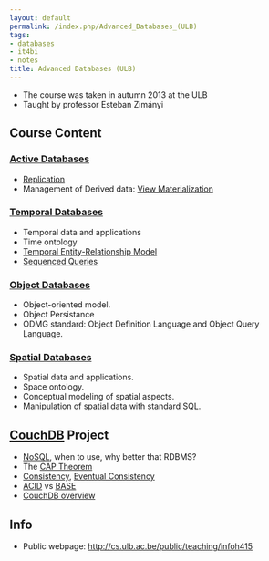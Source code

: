 ```yaml
---
layout: default
permalink: /index.php/Advanced_Databases_(ULB)
tags:
- databases
- it4bi
- notes
title: Advanced Databases (ULB)
---
```

- The course was taken in autumn 2013 at the ULB
- Taught by professor Esteban Zimányi


## Course Content
### [Active Databases](Active_Databases)
- [Replication](Replication)
- Management of Derived data: [View Materialization](View_Materialization)


### [Temporal Databases](Temporal_Databases)
- Temporal data and applications
- Time ontology
- [Temporal Entity-Relationship Model](Temporal_Entity-Relationship_Model)
- [Sequenced Queries](Sequenced_Queries)


### [Object Databases](Object_Databases)
- Object-oriented model. 
- Object Persistance
- ODMG standard: Object Definition Language and Object Query Language.


### [Spatial Databases](Spatial_Databases)
- Spatial data and applications. 
- Space ontology. 
- Conceptual modeling of spatial aspects. 
- Manipulation of spatial data with standard SQL.


## [CouchDB](CouchDB) Project
- [NoSQL](NoSQL), when to use, why better that RDBMS?
- The [CAP Theorem](CAP_Theorem)
- [Consistency](Consistency), [Eventual Consistency](Eventual_Consistency)
- [ACID](ACID) vs [BASE](BASE)
- [CouchDB overview](CouchDB)


## Info
- Public webpage: http://cs.ulb.ac.be/public/teaching/infoh415
